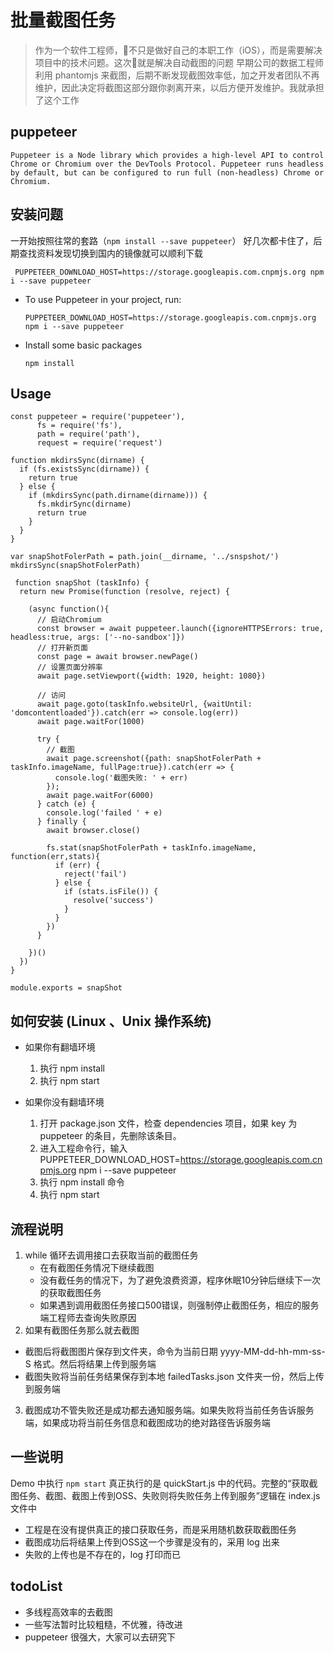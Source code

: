 # 批量截图任务

> 作为一个软件工程师，不只是做好自己的本职工作（iOS），而是需要解决项目中的技术问题。这次就是解决自动截图的问题
> 早期公司的数据工程师利用 phantomjs 来截图，后期不断发现截图效率低，加之开发者团队不再维护，因此决定将截图这部分跟你剥离开来，以后方便开发维护。我就承担了这个工作

## puppeteer 

`Puppeteer is a Node library which provides a high-level API to control Chrome or Chromium over the DevTools Protocol. Puppeteer runs headless by default, but can be configured to run full (non-headless) Chrome or Chromium.`


## 安装问题

一开始按照往常的套路（`npm install --save puppeteer`） 好几次都卡住了，后期查找资料发现切换到国内的镜像就可以顺利下载

```power-shell
 PUPPETEER_DOWNLOAD_HOST=https://storage.googleapis.com.cnpmjs.org npm i --save puppeteer
```



* To use Puppeteer in your project, run:
  ```
  PUPPETEER_DOWNLOAD_HOST=https://storage.googleapis.com.cnpmjs.org npm i --save puppeteer
  ```

* Install some basic packages

  ```
  npm install 
  ```

## Usage

```
const puppeteer = require('puppeteer'),
      fs = require('fs'),
      path = require('path'),
      request = require('request')

function mkdirsSync(dirname) {
  if (fs.existsSync(dirname)) {
    return true
  } else {
    if (mkdirsSync(path.dirname(dirname))) {
      fs.mkdirSync(dirname)
      return true
    }
  }
}

var snapShotFolerPath = path.join(__dirname, '../snspshot/')
mkdirsSync(snapShotFolerPath)

 function snapShot (taskInfo) {
  return new Promise(function (resolve, reject) {

    (async function(){
      // 启动Chromium
      const browser = await puppeteer.launch({ignoreHTTPSErrors: true, headless:true, args: ['--no-sandbox']})
      // 打开新页面
      const page = await browser.newPage()
      // 设置页面分辨率
      await page.setViewport({width: 1920, height: 1080})

      // 访问
      await page.goto(taskInfo.websiteUrl, {waitUntil: 'domcontentloaded'}).catch(err => console.log(err))
      await page.waitFor(1000)

      try {
        // 截图
        await page.screenshot({path: snapShotFolerPath + taskInfo.imageName, fullPage:true}).catch(err => {
          console.log('截图失败: ' + err)
        });
        await page.waitFor(6000)
      } catch (e) {
        console.log('failed ' + e)
      } finally {
        await browser.close()

        fs.stat(snapShotFolerPath + taskInfo.imageName, function(err,stats){
          if (err) {
            reject('fail')
          } else {                                                                                                  
            if (stats.isFile()) {
              resolve('success')
            }
          }
        })
      }

    })()
  })
}

module.exports = snapShot
```


## 如何安装 (Linux 、Unix 操作系统)
  
- 如果你有翻墙环境
  1. 执行 npm install
  2. 执行 npm start

- 如果你没有翻墙环境
  1. 打开 package.json 文件，检查 dependencies 项目，如果 key 为 puppeteer 的条目，先删除该条目。
  2. 进入工程命令行，输入 PUPPETEER_DOWNLOAD_HOST=https://storage.googleapis.com.cnpmjs.org npm i --save puppeteer
  3. 执行 npm install 命令
  4. 执行 npm start

## 流程说明

 1. while 循环去调用接口去获取当前的截图任务
    - 在有截图任务情况下继续截图
    - 没有截任务的情况下，为了避免浪费资源，程序休眠10分钟后继续下一次的获取截图任务
    - 如果遇到调用截图任务接口500错误，则强制停止截图任务，相应的服务端工程师去查询失败原因
 2. 如果有截图任务那么就去截图
   - 截图后将截图图片保存到文件夹，命令为当前日期 yyyy-MM-dd-hh-mm-ss-S 格式。然后将结果上传到服务端
   - 截图失败将当前任务结果保存到本地 failedTasks.json 文件夹一份，然后上传到服务端
 3. 截图成功不管失败还是成功都去通知服务端。如果失败将当前任务告诉服务端，如果成功将当前任务信息和截图成功的绝对路径告诉服务端

 ## 一些说明
  Demo 中执行 `npm start` 真正执行的是 quickStart.js 中的代码。完整的“获取截图任务、截图、截图上传到OSS、失败则将失败任务上传到服务”逻辑在 index.js 文件中
 - 工程是在没有提供真正的接口获取任务，而是采用随机数获取截图任务
 - 截图成功后将结果上传到OSS这一个步骤是没有的，采用 log 出来
 - 失败的上传也是不存在的，log 打印而已

 ## todoList
 - 多线程高效率的去截图
 - 一些写法暂时比较粗糙，不优雅，待改进
 - puppeteer 很强大，大家可以去研究下
